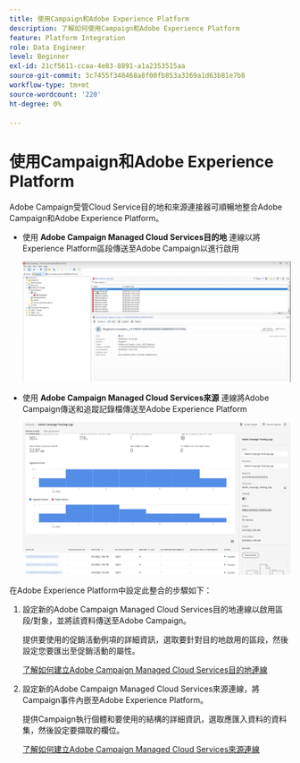 ```yaml
---
title: 使用Campaign和Adobe Experience Platform
description: 了解如何使用Campaign和Adobe Experience Platform
feature: Platform Integration
role: Data Engineer
level: Beginner
exl-id: 21cf5611-ccaa-4e83-8891-a1a2353515aa
source-git-commit: 3c7455f348468a8f00fb853a3269a1d63b81e7b8
workflow-type: tm+mt
source-wordcount: '220'
ht-degree: 0%

---
```


# 使用Campaign和Adobe Experience Platform

Adobe Campaign受管Cloud Service目的地和來源連接器可順暢地整合Adobe Campaign和Adobe Experience Platform。

* 使用 **Adobe Campaign Managed Cloud Services目的地** 連線以將Experience Platform區段傳送至Adobe Campaign以進行啟用

   ![](assets/aep-destination.png)

* 使用 **Adobe Campaign Managed Cloud Services來源** 連線將Adobe Campaign傳送和追蹤記錄檔傳送至Adobe Experience Platform

   ![](assets/aep-logs.png)

在Adobe Experience Platform中設定此整合的步驟如下：

1. 設定新的Adobe Campaign Managed Cloud Services目的地連線以啟用區段/對象，並將該資料傳送至Adobe Campaign。

   提供要使用的促銷活動例項的詳細資訊，選取要針對目的地啟用的區段，然後設定您要匯出至促銷活動的屬性。

   [了解如何建立Adobe Campaign Managed Cloud Services目的地連線](https://www.adobe.com/go/destinations-adobe-campaign-managed-cloud-services-en)

1. 設定新的Adobe Campaign Managed Cloud Services來源連線，將Campaign事件內嵌至Adobe Experience Platform。

   提供Campaign執行個體和要使用的結構的詳細資訊，選取應匯入資料的資料集，然後設定要擷取的欄位。

   [了解如何建立Adobe Campaign Managed Cloud Services來源連線](https://www.adobe.com/go/sources-campaign-ui-en)
